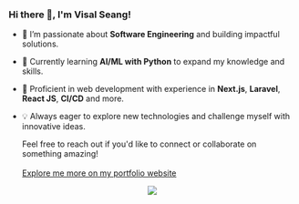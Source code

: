 ### Hi there 👋, I'm Visal Seang!
- 👀 I’m passionate about **Software Engineering** and building impactful solutions.
- 🌱 Currently learning **AI/ML with Python** to expand my knowledge and skills.
- 💼 Proficient in web development with experience in **Next.js**, **Laravel**, **React JS**, **CI/CD** and more.
- 💡 Always eager to explore new technologies and challenge myself with innovative ideas.

  Feel free to reach out if you'd like to connect or collaborate on something amazing!</br> </br>
  <a href="https://visalseang.vercel.app/">Explore me more on my portfolio website</a></br>
  
<div style="display: flex;flex-wrap: nowrap;justify-content: center;align-items: center;">
  <img src="https://skillicons.dev/icons?i=react,nextjs,docker,aws,postgres,bootstrap,php,laravel,ts,js,tailwind,git&perline=14" />
</div>
